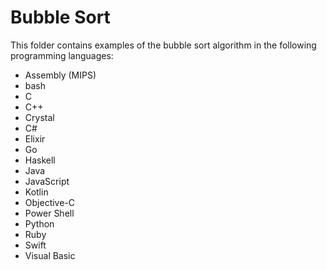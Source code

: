 # Bubble Sort

This folder contains examples of the bubble sort algorithm in the following programming languages:

* Assembly (MIPS)
* bash
* C
* C++
* Crystal
* C#
* Elixir
* Go
* Haskell
* Java
* JavaScript
* Kotlin
* Objective-C
* Power Shell
* Python
* Ruby
* Swift
* Visual Basic
